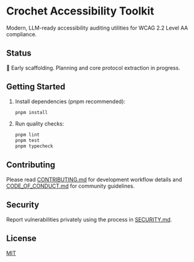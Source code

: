 # Crochet Accessibility Toolkit

Modern, LLM-ready accessibility auditing utilities for WCAG 2.2 Level AA compliance.

## Status

🚧 Early scaffolding. Planning and core protocol extraction in progress.

## Getting Started

1. Install dependencies (pnpm recommended):
   ```bash
   pnpm install
   ```
2. Run quality checks:
   ```bash
   pnpm lint
   pnpm test
   pnpm typecheck
   ```

## Contributing

Please read [CONTRIBUTING.md](./CONTRIBUTING.md) for development workflow details and [CODE_OF_CONDUCT.md](./CODE_OF_CONDUCT.md) for community guidelines.

## Security

Report vulnerabilities privately using the process in [SECURITY.md](./SECURITY.md).

## License

[MIT](./LICENSE)
